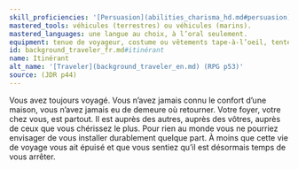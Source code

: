 ```yaml
---
skill_proficiencies: '[Persuasion](abilities_charisma_hd.md#persuasion) ou [Représentation](abilities_charisma_hd.md#représentation) ou [Supercherie](abilities_charisma_hd.md#supercherie), [Survie](abilities_wisdom_hd.md#survie).'
mastered_tools: véhicules (terrestres) ou véhicules (marins).
mastered_languages: une langue au choix, à l’oral seulement.
equipment: tenue de voyageur, costume ou vêtements tape-à-l’oeil, tente pour une personne et couverture de mauvaise qualité, sac de voyage, bourse contenant 10 sous.
id: background_traveler_fr.md#itinérant
name: Itinérant
alt_name: '[Traveler](background_traveler_en.md) (RPG p53)'
source: (JDR p44)
---
```


Vous avez toujours voyagé. Vous n’avez jamais connu le confort d’une maison, vous n’avez jamais eu de demeure où retourner. Votre foyer, votre chez vous, est partout. Il est auprès des autres, auprès des vôtres, auprès de ceux que vous chérissez le plus. Pour rien au monde vous ne pourriez envisager de vous installer durablement quelque part. À moins que cette vie de voyage vous ait épuisé et que vous sentiez qu’il est désormais temps de vous arrêter.

